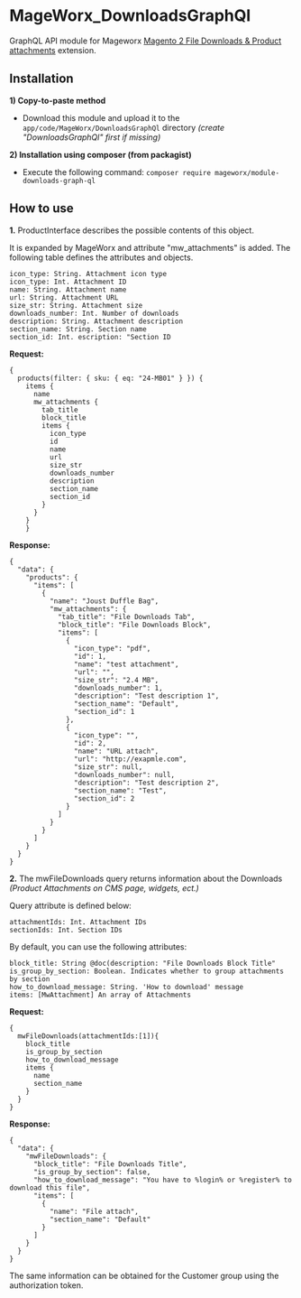 # MageWorx_DownloadsGraphQl

GraphQL API module for Mageworx [Magento 2 File Downloads & Product attachments](https://www.mageworx.com/magento-2-product-attachments.html) extension. 

## Installation

**1) Copy-to-paste method**
- Download this module and upload it to the `app/code/MageWorx/DownloadsGraphQl` directory *(create "DownloadsGraphQl" first if missing)*

**2) Installation using composer (from packagist)**
- Execute the following command: `composer require mageworx/module-downloads-graph-ql`

## How to use

**1.** ProductInterface describes the possible contents of this object.

It is expanded by MageWorx and attribute "mw_attachments" is added. The following table defines the attributes and objects.

```
icon_type: String. Attachment icon type
icon_type: Int. Attachment ID
name: String. Attachment name
url: String. Attachment URL
size_str: String. Attachment size
downloads_number: Int. Number of downloads
description: String. Attachment description
section_name: String. Section name
section_id: Int. escription: "Section ID
```

**Request:**

```
{
  products(filter: { sku: { eq: "24-MB01" } }) {
    items {
      name
      mw_attachments {
        tab_title
        block_title
        items {
          icon_type
          id
          name
          url
          size_str
          downloads_number
          description
          section_name
          section_id
        }
      }
    }
    }
```

**Response:**

```
{
  "data": {
    "products": {
      "items": [
        {
          "name": "Joust Duffle Bag",
          "mw_attachments": {
            "tab_title": "File Downloads Tab",
            "block_title": "File Downloads Block",
            "items": [
              {
                "icon_type": "pdf",
                "id": 1,
                "name": "test attachment",
                "url": "",
                "size_str": "2.4 MB",
                "downloads_number": 1,
                "description": "Test description 1",
                "section_name": "Default",
                "section_id": 1
              },
              {
                "icon_type": "",
                "id": 2,
                "name": "URL attach",
                "url": "http://exapmle.com",
                "size_str": null,
                "downloads_number": null,
                "description": "Test description 2",
                "section_name": "Test",
                "section_id": 2
              }
            ]
          }
        }
      ]
    }
  }
}
```

**2.** The mwFileDownloads query returns information about the Downloads *(Product Attachments on CMS page, widgets, ect.)*

Query attribute is defined below:

```
attachmentIds: Int. Attachment IDs
sectionIds: Int. Section IDs
```

By default, you can use the following attributes:

```
block_title: String @doc(description: "File Downloads Block Title"
is_group_by_section: Boolean. Indicates whether to group attachments by section
how_to_download_message: String. 'How to download' message
items: [MwAttachment] An array of Attachments

```

**Request:**

```
{
  mwFileDownloads(attachmentIds:[1]){
    block_title
    is_group_by_section
    how_to_download_message
    items {
      name
      section_name
    }
  }
}
```

**Response:**

```
{
  "data": {
    "mwFileDownloads": {
      "block_title": "File Downloads Title",
      "is_group_by_section": false,
      "how_to_download_message": "You have to %login% or %register% to download this file",
      "items": [
        {
          "name": "File attach",
          "section_name": "Default"
        }
      ]
    }
  }
}
```
The same information can be obtained for the Customer group using the authorization token.
